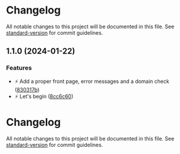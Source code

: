 # Changelog

All notable changes to this project will be documented in this file. See [standard-version](https://github.com/conventional-changelog/standard-version) for commit guidelines.

## 1.1.0 (2024-01-22)


### Features

* ⚡️ Add a proper front page, error messages and a domain check ([830317b](https://github.com/ucsc/app-html-to-email/commit/830317bf85c3e9b7fcc49fff94ef923fe23b8e7f))
* ⚡️ Let's begin ([8cc6c60](https://github.com/ucsc/app-html-to-email/commit/8cc6c60e435371cd586ab765d3c20a74519c8ac4))

# Changelog

All notable changes to this project will be documented in this file. See [standard-version](https://github.com/conventional-changelog/standard-version) for commit guidelines.